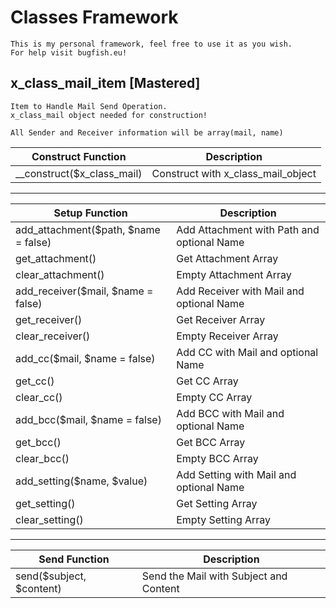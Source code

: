 # Classes Framework
	This is my personal framework, feel free to use it as you wish.  
	For help visit bugfish.eu!
	
	
## x_class_mail_item [Mastered]
	Item to Handle Mail Send Operation.
	x_class_mail object needed for construction!
	
	All Sender and Receiver information will be array(mail, name)

|Construct Function|Description|
| --|-- |
|__construct($x_class_mail)| Construct with x_class_mail_object |
---------------------------------
|Setup Function|Description|
| --|-- |
|add_attachment($path, $name = false)| Add Attachment with Path and optional Name |
|get_attachment()| Get Attachment Array |
|clear_attachment()| Empty Attachment Array |
|add_receiver($mail, $name = false)|Add Receiver with Mail and optional Name |
|get_receiver()|Get Receiver Array |
|clear_receiver()|Empty Receiver Array |
|add_cc($mail, $name = false)|Add CC with Mail and optional Name |
|get_cc()|Get CC Array |
|clear_cc()|Empty CC Array |
|add_bcc($mail, $name = false)|Add BCC with Mail and optional Name |
|get_bcc()|Get BCC Array |
|clear_bcc()|Empty BCC Array |
|add_setting($name, $value)|Add Setting with Mail and optional Name |
|get_setting()|Get Setting Array |
|clear_setting()|Empty Setting Array |
---------------------------------
|Send Function|Description|
| --|-- |
|send($subject, $content)| Send the Mail with Subject and Content|